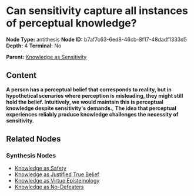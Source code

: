 # Can sensitivity capture all instances of perceptual knowledge?

**Node Type:** antithesis
**Node ID:** b7af7c63-6ed8-46cb-8f17-48dadf1333d5
**Depth:** 4
**Terminal:** No

**Parent:** [Knowledge as Sensitivity](knowledge-as-sensitivity-synthesis-dd7b81b4-92e7-4930-8759-83da210d89be.md)

## Content

**A person has a perceptual belief that corresponds to reality, but in hypothetical scenarios where perception is misleading, they might still hold the belief. Intuitively, we would maintain this is perceptual knowledge despite sensitivity's demands.**, **The idea that perceptual experiences reliably produce knowledge challenges the necessity of sensitivity.**

## Related Nodes

### Synthesis Nodes

- [Knowledge as Safety](knowledge-as-safety-synthesis-5459fb5c-eba2-403b-855f-4eb5b44afbfe.md)
- [Knowledge as Justified True Belief](knowledge-as-justified-true-belief-synthesis-c6f06ef1-5cf3-4c8c-9e32-8dfba47503c8.md)
- [Knowledge as Virtue Epistemology](knowledge-as-virtue-epistemology-synthesis-0d3ea12e-0cb5-409d-b879-9169fa887a08.md)
- [Knowledge as No-Defeaters](knowledge-as-no-defeaters-synthesis-f6d0a134-8162-4497-b996-ea35377fad1c.md)
